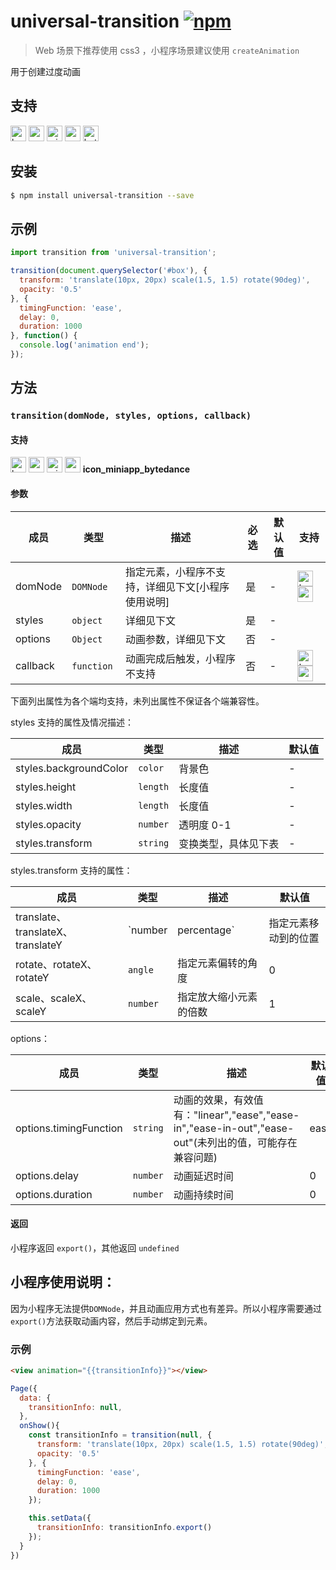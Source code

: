 # universal-transition [![npm](https://img.shields.io/npm/v/universal-transition.svg)](https://www.npmjs.com/package/universal-transition)

> Web 场景下推荐使用 css3 ，小程序场景建议使用 `createAnimation`

用于创建过度动画

## 支持

<img alt="browser" src="https://gw.alicdn.com/tfs/TB1uYFobGSs3KVjSZPiXXcsiVXa-200-200.svg" width="25px" height="25px" /> <img alt="weex" src="https://gw.alicdn.com/tfs/TB1jM0ebMaH3KVjSZFjXXcFWpXa-200-200.svg" width="25px" height="25px" /> <img alt="miniApp" src="https://gw.alicdn.com/tfs/TB1bBpmbRCw3KVjSZFuXXcAOpXa-200-200.svg" width="25px" height="25px" /> <img alt="wechatMiniprogram" src="https://img.alicdn.com/tfs/TB1slcYdxv1gK0jSZFFXXb0sXXa-200-200.svg" width="25px" height="25px"> <img alt="bytedanceMicroApp" src="https://gw.alicdn.com/tfs/TB1jFtVzO_1gK0jSZFqXXcpaXXa-200-200.svg" width="25px" height="25px">

## 安装

```bash
$ npm install universal-transition --save
```

## 示例

```js
import transition from 'universal-transition';

transition(document.querySelector('#box'), {
  transform: 'translate(10px, 20px) scale(1.5, 1.5) rotate(90deg)',
  opacity: '0.5'
}, {
  timingFunction: 'ease',
  delay: 0,
  duration: 1000
}, function() {
  console.log('animation end');
});
```

## 方法

### `transition(domNode, styles, options, callback)`

#### 支持

<img alt="browser" src="https://gw.alicdn.com/tfs/TB1uYFobGSs3KVjSZPiXXcsiVXa-200-200.svg" width="25px" height="25px" /> <img alt="weex" src="https://gw.alicdn.com/tfs/TB1jM0ebMaH3KVjSZFjXXcFWpXa-200-200.svg" width="25px" height="25px" /> <img alt="miniApp" src="https://gw.alicdn.com/tfs/TB1bBpmbRCw3KVjSZFuXXcAOpXa-200-200.svg" width="25px" height="25px" /> <img alt="wechatMiniprogram" src="https://img.alicdn.com/tfs/TB1slcYdxv1gK0jSZFFXXb0sXXa-200-200.svg" width="25px" height="25px"> __icon_miniapp_bytedance__

#### 参数

| 成员 | 类型 | 描述 | 必选 |默认值 | 支持 |
| --- | --- | --- | --- | --- | --- |
| domNode | `DOMNode`  | 指定元素，小程序不支持，详细见下文[小程序使用说明] | 是 | - | <img alt="browser" src="https://gw.alicdn.com/tfs/TB1uYFobGSs3KVjSZPiXXcsiVXa-200-200.svg" width="25px" height="25px" /> <img alt="weex" src="https://gw.alicdn.com/tfs/TB1jM0ebMaH3KVjSZFjXXcFWpXa-200-200.svg" width="25px" height="25px" /> |
| styles | `object`  | 详细见下文 | 是 | - |   |
| options | `Object`  | 动画参数，详细见下文 | 否 | - |   |
| callback | `function`  |  动画完成后触发，小程序不支持 | 否 | - | <img alt="browser" src="https://gw.alicdn.com/tfs/TB1uYFobGSs3KVjSZPiXXcsiVXa-200-200.svg" width="25px" height="25px" /> <img alt="weex" src="https://gw.alicdn.com/tfs/TB1jM0ebMaH3KVjSZFjXXcFWpXa-200-200.svg" width="25px" height="25px" /> |

下面列出属性为各个端均支持，未列出属性不保证各个端兼容性。

styles 支持的属性及情况描述：

| 成员 | 类型 | 描述 | 默认值 |
| --- | --- | --- | --- |
| styles.backgroundColor |  `color` | 背景色 | - |
| styles.height | `length` | 长度值 | - |
| styles.width | `length` | 长度值 | - |
| styles.opacity | `number` | 透明度 0-1 | - |
| styles.transform | `string` | 变换类型，具体见下表 | - |

styles.transform 支持的属性：

| 成员 | 类型 | 描述 | 默认值 |
| --- | --- | --- | --- |
| translate、translateX、translateY | `number | percentage` | 指定元素移动到的位置 | 0 |
| rotate、rotateX、rotateY | `angle` | 指定元素偏转的角度 | 0 |
| scale、scaleX、scaleY| `number` | 指定放大缩小元素的倍数 | 1 |

options：

| 成员 | 类型 | 描述 | 默认值 |
| --- | --- | --- | --- |
| options.timingFunction |  `string` | 动画的效果，有效值有："linear","ease","ease-in","ease-in-out","ease-out"(未列出的值，可能存在兼容问题) | ease |
| options.delay |  `number` | 动画延迟时间 | 0 |
| options.duration |  `number` | 动画持续时间 | 0 |

#### 返回

小程序返回 `export()`，其他返回 `undefined`

## 小程序使用说明：

因为小程序无法提供`DOMNode`，并且动画应用方式也有差异。所以小程序需要通过`export()`方法获取动画内容，然后手动绑定到元素。

### 示例

```html
<view animation="{{transitionInfo}}"></view>
```
```javascript
Page({
  data: {
    transitionInfo: null,
  },
  onShow(){
    const transitionInfo = transition(null, {
      transform: 'translate(10px, 20px) scale(1.5, 1.5) rotate(90deg)',
      opacity: '0.5'
    }, {
      timingFunction: 'ease',
      delay: 0,
      duration: 1000
    });

    this.setData({
      transitionInfo: transitionInfo.export()
    });
  }
})
```
